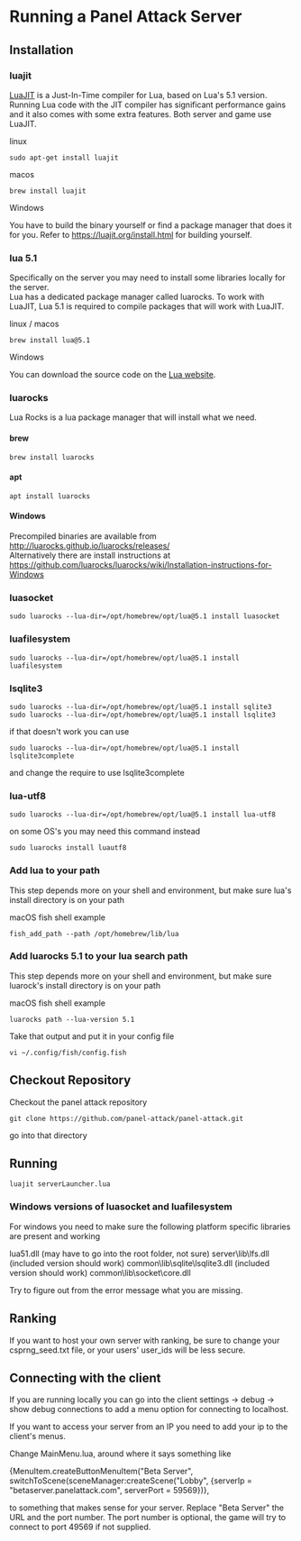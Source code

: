 # Running a Panel Attack Server

## Installation

### luajit
[LuaJIT](https://luajit.org/luajit.html) is a Just-In-Time compiler for Lua, based on Lua's 5.1 version.
Running Lua code with the JIT compiler has significant performance gains and it also comes with some extra features.
Both server and game use LuaJIT.

linux
```
sudo apt-get install luajit
```

macos
```
brew install luajit
```

Windows

You have to build the binary yourself or find a package manager that does it for you. 
Refer to https://luajit.org/install.html for building yourself.

### lua 5.1
Specifically on the server you may need to install some libraries locally for the server.  
Lua has a dedicated package manager called luarocks.
To work with LuaJIT, Lua 5.1 is required to compile packages that will work with LuaJIT.

linux / macos
```
brew install lua@5.1
```

Windows

You can download the source code on the [Lua website](https://www.lua.org/ftp/).  

### luarocks

Lua Rocks is a lua package manager that will install what we need.

#### brew
```
brew install luarocks
```

#### apt
```
apt install luarocks
```

#### Windows

Precompiled binaries are available from http://luarocks.github.io/luarocks/releases/  
Alternatively there are install instructions at https://github.com/luarocks/luarocks/wiki/Installation-instructions-for-Windows

### luasocket

```
sudo luarocks --lua-dir=/opt/homebrew/opt/lua@5.1 install luasocket
```

### luafilesystem

```
sudo luarocks --lua-dir=/opt/homebrew/opt/lua@5.1 install luafilesystem
```

### lsqlite3

```
sudo luarocks --lua-dir=/opt/homebrew/opt/lua@5.1 install sqlite3
sudo luarocks --lua-dir=/opt/homebrew/opt/lua@5.1 install lsqlite3
```

if that doesn't work you can use 
```
sudo luarocks --lua-dir=/opt/homebrew/opt/lua@5.1 install lsqlite3complete
```
and change the require to use lsqlite3complete


### lua-utf8

```
sudo luarocks --lua-dir=/opt/homebrew/opt/lua@5.1 install lua-utf8
```
on some OS's you may need this command instead
```
sudo luarocks install luautf8
```

### Add lua to your path

This step depends more on your shell and environment, but make sure lua's install directory is on your path

macOS fish shell example
```
fish_add_path --path /opt/homebrew/lib/lua
```

### Add luarocks 5.1 to your lua search path

This step depends more on your shell and environment, but make sure luarock's install directory is on your path

macOS fish shell example
```
luarocks path --lua-version 5.1
```

Take that output and put it in your config file

```
vi ~/.config/fish/config.fish
```

## Checkout Repository

Checkout the panel attack repository
```
git clone https://github.com/panel-attack/panel-attack.git
```

go into that directory

## Running
```
luajit serverLauncher.lua
```

### Windows versions of luasocket and luafilesystem

For windows you need to make sure the following platform specific libraries are present and working

lua51.dll (may have to go into the root folder, not sure)
server\lib\lfs.dll (included version should work)
common\lib\sqlite\lsqlite3.dll (included version should work)
common\lib\socket\core.dll 

Try to figure out from the error message what you are missing.

## Ranking

If you want to host your own server with ranking, be sure to change your csprng_seed.txt file, or your users' user_ids will be less secure.

## Connecting with the client

If you are running locally you can go into the client settings -> debug -> show debug connections to add a menu option for connecting to localhost.

If you want to access your server from an IP you need to add your ip to the client's menus.

Change MainMenu.lua, around where it says something like

{MenuItem.createButtonMenuItem("Beta Server", switchToScene(sceneManager:createScene("Lobby", {serverIp = "betaserver.panelattack.com", serverPort = 59569})},

to something that makes sense for your server. Replace "Beta Server" the URL and the port number. The port number is optional, the game will try to connect to port 49569 if not supplied.